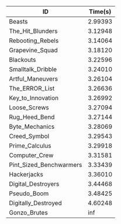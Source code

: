 |ID|Time(s)|
|-|-|
|Beasts|2.99393|
|The_Hit_Blunders|3.12948|
|Rebooting_Rebels|3.14064|
|Grapevine_Squad|3.18120|
|Blackouts|3.22596|
|Smalltalk_Dribble|3.24010|
|Artful_Maneuvers|3.26104|
|The_ERROR_List|3.26636|
|Key_to_Innovation|3.26992|
|Loose_Screws|3.27094|
|Rug_Heed_Bend|3.27144|
|Byte_Mechanics|3.28069|
|Creed_Symbol|3.29543|
|Prime_Calculus|3.29918|
|Computer_Crew|3.31581|
|Pint_Sized_Benchwarmers|3.33439|
|Hackerjacks|3.36010|
|Digital_Destroyers|3.44468|
|Pseudo_Boom|3.48425|
|Digitally_Destroyed|4.60248|
|Gonzo_Brutes|inf|
